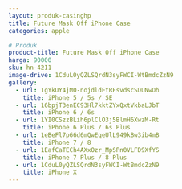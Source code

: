 ```yaml
---
layout: produk-casinghp
title: Future Mask Off iPhone Case
categories: apple

# Produk
product-title: Future Mask Off iPhone Case
harga: 90000
sku: hn-4211
image-drive: 1CduL0yQZLSQrdN3syFWCI-WtBmdcZzN9
gallery:
  - url: 1gYkUY4jM0-nojdldEtREsvdscSDUNwOh
    title: iPhone 5 / 5s / SE
  - url: 16bpjT3enEC93Hl7kktZYxQxtVkbaLJbT
    title: iPhone 6 / 6s
  - url: 1YI0CSzzBLih6plClO3j5BlmH6XwzM-Rt
    title: iPhone 6 Plus / 6s Plus
  - url: 1eBeFl7p66d6mQwEqeUlL949kBw3ib4mB
    title: iPhone 7 / 8
  - url: 1EafCaTECh4AXxOzr_MpSPn0VLFD9XfYS
    title: iPhone 7 Plus / 8 Plus
  - url: 1CduL0yQZLSQrdN3syFWCI-WtBmdcZzN9
    title: iPhone X
---
```

